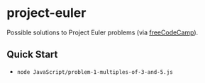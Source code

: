 # project-euler

Possible solutions to Project Euler problems (via [freeCodeCamp](https://www.freecodecamp.org/)).

## Quick Start

- `node JavaScript/problem-1-multiples-of-3-and-5.js`
